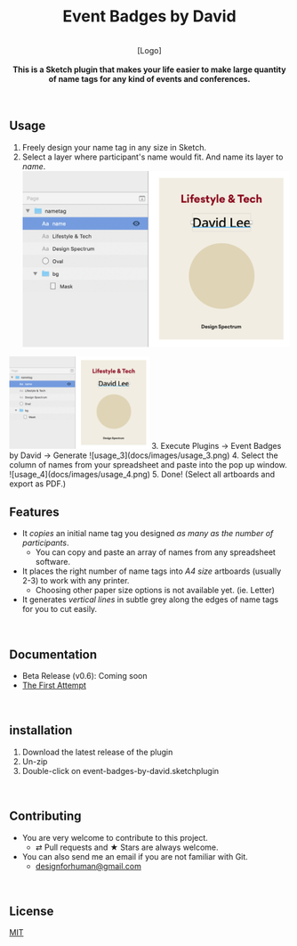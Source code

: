 <h1 align="center">Event Badges by David</h1>
<br/>
<div align="center">
[Logo]
</div>
<br/>
<div align="center">
<strong>This is a Sketch plugin that makes your life easier to make large quantity of name tags for any kind of events and conferences.</strong>
</div>

<br/>
<br/>

## Usage
1. Freely design your name tag in any size in Sketch.
2. Select a layer where participant's name would fit. And name its layer to _name_.
![usage_2](docs/images/usage_2.png)
<img src="docs/images/usage_2.png" width="50%">
3. Execute Plugins → Event Badges by David → Generate
![usage_3](docs/images/usage_3.png)
4. Select the column of names from your spreadsheet and paste into the pop up window.
![usage_4](docs/images/usage_4.png)
5. Done! (Select all artboards and export as PDF.)

<br/>

## Features
- It _copies_ an initial name tag you designed _as many as the number of participants_.
  - You can copy and paste an array of names from any spreadsheet software.
- It places the right number of name tags into _A4 size_ artboards (usually 2-3) to work with any printer.
  - Choosing other paper size options is not available yet. (ie. Letter)
- It generates _vertical lines_ in subtle grey along the edges of name tags for you to cut easily.

<br/>

## Documentation
- Beta Release (v0.6): Coming soon
- [The First Attempt](https://medium.com/@designforhuman/designing-for-large-scale-handling-repetitions-with-code-in-sketch-85ef3efa868a)

<br/>

## installation
1. Download the latest release of the plugin
2. Un-zip
3. Double-click on event-badges-by-david.sketchplugin

<br/>

## Contributing
- You are very welcome to contribute to this project.
  - ⇄ Pull requests and ★ Stars are always welcome.
- You can also send me an email if you are not familiar with Git.
  - designforhuman@gmail.com

<br/>

## License
[MIT](https://github.com/designforhuman/event-badges-by-david/blob/master/LICENSE)

